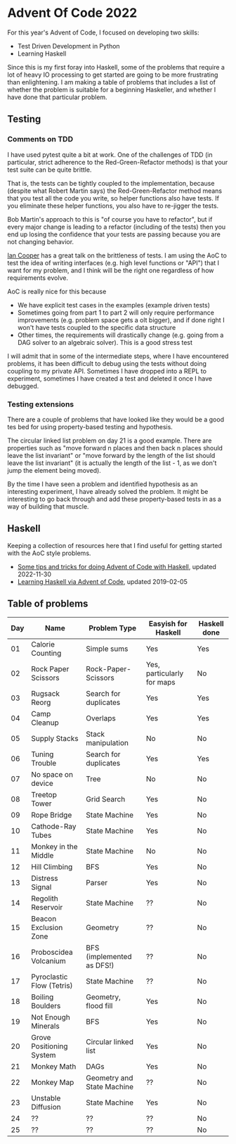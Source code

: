 # Advent Of Code 2022

For this year's Advent of Code, I focused on developing two skills:

* Test Driven Development in Python
* Learning Haskell

Since this is my first foray into Haskell, some of the problems that require a lot of 
heavy IO processing to get started are going to be more frustrating than enlightening.
I am making a table of problems that includes a list of whether the problem is suitable
for a beginning Haskeller, and whether I have done that particular problem.

## Testing

### Comments on TDD

I have used pytest quite a bit at work. One of the challenges of TDD (in particular, strict
adherence to the Red-Green-Refactor methods) is that your test suite can be quite brittle.

That is, the tests can be tightly coupled to the implementation, because (despite what Robert Martin
says) the Red-Green-Refactor method means that you test all the code you write, so helper functions also 
have tests. If you eliminate these helper functions, you also have to re-jigger the tests.

Bob Martin's approach to this is "of course you have to refactor", but if every major change is leading
to a refactor (including of the tests) then you end up losing the confidence that your tests are passing
because you are not changing behavior.

[Ian Cooper](https://www.youtube.com/watch?v=vOO3hulIcsY) has a great talk on the brittleness of tests.
I am using the AoC to test the idea of writing interfaces (e.g. high level functions or "API") that I want
for my problem, and I think will be the right one regardless of how requirements evolve.

AoC is really nice for this because
* We have explicit test cases in the examples (example driven tests)
* Sometimes going from part 1 to part 2 will only require performance improvements (e.g. problem space gets a olt bigger), and if done right I won't have tests coupled to the specific data structure
* Other times, the requirements will drastically change (e.g. going from a DAG solver to an algebraic solver). This is a good stress test

I will admit that in some of the intermediate steps, where I have encountered problems, it has been difficult to debug using the tests without doing coupling to my private API. Sometimes I have dropped into a REPL to experiment, sometimes I have created a test and deleted it once I have debugged.

### Testing extensions

There are a couple of problems that have looked like they would be a good tes bed for using property-based testing and hypothesis.

The circular linked list problem on day 21 is a good example. There are properties such as "move forward n places and then back n places should leave the list invariant" or "move forward by the length of the list should leave the list invariant" (it is actually the length of the list - 1, as we don't jump the element being moved).

By the time I have seen a problem and identified hypothesis as an interesting experiment, I have already solved the problem. It might be interesting to go back through and add these property-based tests in as a way of building that muscle.

## Haskell

Keeping a collection of resources here that I find useful for getting started with the AoC style problems.

* [Some tips and tricks for doing Advent of Code with Haskell](https://wjwh.eu/posts/2022-11-30-haskell-aoc-tricks.html), updated 2022-11-30
* [Learning Haskell via Advent of Code](https://ndreynolds.com/posts/2019-02-05-learning-haskell-via-advent-of-code.html), updated 2019-02-05


## Table of problems

| Day | Name | Problem Type | Easyish for Haskell | Haskell done |
|-----|------|--------------|---------------------|--------------|
| 01  | Calorie Counting | Simple sums  | Yes | Yes |
| 02  | Rock Paper Scissors | Rock-Paper-Scissors | Yes, particularly for maps | No |
| 03  | Rugsack Reorg | Search for duplicates | Yes | Yes |
| 04  | Camp Cleanup | Overlaps | Yes | Yes |
| 05  | Supply Stacks | Stack manipulation | No | No |
| 06  | Tuning Trouble | Search for duplicates | Yes | Yes |
| 07  | No space on device | Tree | No | No |
| 08  | Treetop Tower | Grid Search | Yes | No |
| 09  | Rope Bridge | State Machine | Yes | No |
| 10  | Cathode-Ray Tubes  | State Machine | Yes | No |
| 11  | Monkey in the Middle | State Machine | No  | No |
| 12  | Hill Climbing | BFS | Yes | No |
| 13  | Distress Signal | Parser | Yes | No |
| 14  | Regolith Reservoir | State Machine | ?? | No |
| 15  | Beacon Exclusion Zone | Geometry | ?? | No |   
| 16  | Proboscidea Volcanium | BFS (implemented as DFS!) | ?? | No |
| 17  | Pyroclastic Flow (Tetris) | State Machine | ?? | No |
| 18  | Boiling Boulders | Geometry, flood fill | Yes | No |
| 19  | Not Enough Minerals | BFS | Yes | No |
| 20  | Grove Positioning System | Circular linked list | Yes | No |
| 21  | Monkey Math | DAGs | Yes | No |
| 22  | Monkey Map  | Geometry and State Machine | ?? | No |
| 23  | Unstable Diffusion | State Machine | Yes | No |
| 24  | ?? | ?? | ?? | No |
| 25  | ?? | ?? | ?? | No |


